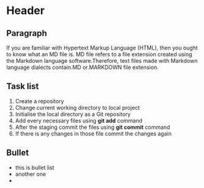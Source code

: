 # Header
 
 ## Paragraph

If you are familiar with Hypertext Markup Language (HTML), then you ought to know what an MD file is. MD file refers to a file extension created using the Markdown language software.Therefore, text files made with Markdown language dialects contain.MD or.MARKDOWN file extension.

## Task list
1. Create a repository
2. Change current working directory to local project
3. Initialise the local directory as a Git repository
4. Add every necessary files using   **git add** command
5. After the staging commit the files using **git commit** command
6. If there is any changes in those file commit the changes  again

## Bullet
* this is bullet list
* another one
* 